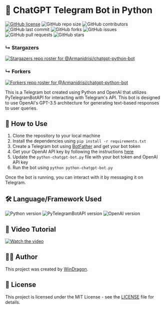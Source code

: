 # 💬 ChatGPT Telegram Bot in Python

[![GitHub license](https://img.shields.io/badge/license-MIT-blue.svg)](https://github.com/Armanidrisi/chatgpt-python-bot/blob/main/LICENSE)
![GitHub repo size](https://img.shields.io/github/repo-size/Armanidrisi/chatgpt-python-bot)
![GitHub contributors](https://img.shields.io/github/contributors/Armanidrisi/chatgpt-python-bot)
![GitHub last commit](https://img.shields.io/github/last-commit/Armanidrisi/chatgpt-python-bot)
![GitHub forks](https://img.shields.io/github/forks/Armanidrisi/chatgpt-python-bot)
![GitHub issues](https://img.shields.io/github/issues-raw/Armanidrisi/chatgpt-python-bot)
![GitHub pull requests](https://img.shields.io/github/issues-pr/Armanidrisi/chatgpt-python-bot)
![GitHub stars](https://img.shields.io/github/stars/Armanidrisi/chatgpt-python-bot)

### &#8627; Stargazers
[![Stargazers repo roster for @Armanidrisi/chatgpt-python-bot](https://reporoster.com/stars/Armanidrisi/chatgpt-python-bot)](https://github.com/Armanidrisi/chatgpt-python-bot/stargazers)

### &#8627; Forkers
[![Forkers repo roster for @Armanidrisi/chatgpt-python-bot](https://reporoster.com/forks/Armanidrisi/chatgpt-python-bot)](https://github.com/Armanidrisi/chatgpt-python-bot/network/members)

This is a Telegram bot created using Python and OpenAI that utilizes PyTelegramBotAPI for interacting with Telegram's API. This bot is designed to use OpenAI's GPT-3.5 architecture for generating text-based responses to user queries.

## 🚀 How to Use

1. Clone the repository to your local machine
2. Install the dependencies using `pip install -r requirements.txt`
3. Create a Telegram bot using [BotFather](https://core.telegram.org/bots#6-botfather) and get your bot token
4. Get your OpenAI API key by following the instructions [here](https://beta.openai.com/docs/quickstart)
5. Update the `python-chatgpt-bot.py` file with your bot token and OpenAI API key
6. Run the bot using `python python-chatgpt-bot.py`

Once the bot is running, you can interact with it by messaging it on Telegram.

## 🛠️ Language/Framework Used

![Python version](https://img.shields.io/badge/python-3.9-blue)
![PyTelegramBotAPI version](https://img.shields.io/badge/PyTelegramBotAPI-3.8.2-green)
![OpenAI version](https://img.shields.io/badge/OpenAI-0.11.1-green)

## 🎥 Video Tutorial 

[![Watch the video](https://img.youtube.com/vi/bsBY9Ui8sKM/0.jpg)](https://youtu.be/bsBY9Ui8sKM)


## 👨‍💻 Author

This project was created by [WinDragon](https://github.com/windragon0910).

## 📝 License

This project is licensed under the MIT License - see the [LICENSE](LICENSE) file for details.
